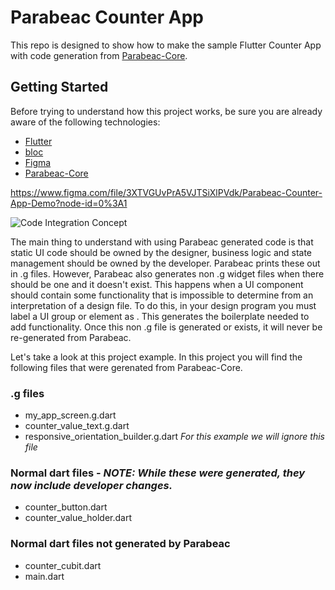 # Parabeac Counter App

This repo is designed to show how to make the sample Flutter Counter App with code generation from [Parabeac-Core](https://github.com/Parabeac/Parabeac-Core).

## Getting Started

Before trying to understand how this project works, be sure you are already aware of the following technologies:
* [Flutter](https://flutter.dev)
* [bloc](https://pub.dev/packages/flutter_bloc)
* [Figma](https://www.figma.com)
* [Parabeac-Core](https://github.com/Parabeac/Parabeac-Core)

https://www.figma.com/file/3XTVGUvPrA5VJTSiXlPVdk/Parabeac-Counter-App-Demo?node-id=0%3A1

![Code Integration Concept](https://github.com/parabeac/parabeac-generated-counter-app/blob/main/code_integration_concept.jpeg?raw=true)

The main thing to understand with using Parabeac generated code is that static UI code should be owned by the designer, business logic and state management should be owned by the developer. Parabeac prints these out in .g files. However, Parabeac also generates non .g widget files when there should be one and it doesn't exist. This happens when a UI component should contain some functionality that is impossible to determine from an interpretation of a design file. To do this, in your design program you must label a UI group or element as <custom>. This generates the boilerplate needed to add functionality. Once this non .g file is generated or exists, it will never be re-generated from Parabeac.

Let's take a look at this project example. In this project you will find the following files that were gerenated from Parabeac-Core.
### .g files
* my_app_screen.g.dart
* counter_value_text.g.dart
* responsive_orientation_builder.g.dart *For this example we will ignore this file*
### Normal dart files - *NOTE: While these were generated, they now include developer changes.*
* counter_button.dart
* counter_value_holder.dart

### Normal dart files not generated by Parabeac
* counter_cubit.dart
* main.dart

